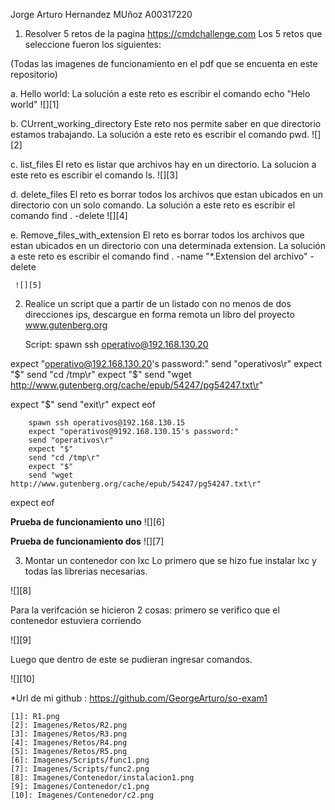 
Jorge Arturo Hernandez MUñoz
A00317220

1. Resolver 5 retos de la pagina https://cmdchallenge.com
Los 5 retos que seleccione fueron los siguientes:

(Todas las imagenes de funcionamiento en el pdf que se encuenta en este repositorio)

  a. Hello world:
     La solución a este reto es escribir el comando echo "Helo world"
     ![][1]
    

  b. CUrrent_working_directory
     Este reto nos permite saber en que directorio estamos trabajando.
     La solución a este reto es escribir el comando pwd.
     ![][2]
     
  c. list_files
     El reto es listar que archivos hay en un directorio.
     La solucion a este reto es escribir el comando ls.
     ![][3]

  d. delete_files
     El reto es borrar todos los archivos que estan ubicados en un directorio con un solo comando.
     La solución a este reto es escribir el comando find . -delete
     ![][4]
     
  e. Remove_files_with_extension
     El reto es borrar todos los archivos que estan ubicados en un directorio con una determinada extension.
     La solución a este reto es escribir el comando find . -name "*.Extension del archivo" -delete
     
     ![][5]
     

  2. Realice un script que a partir de un listado con no menos de dos direcciones ips, descargue en forma remota un libro del 
     proyecto www.gutenberg.org

     Script:
     spawn ssh operativo@192.168.130.20


expect "operativo@192.168.130.20's password:"
send "operativos\r"
expect "$"
send "cd /tmp\r"
expect "$"
send  "wget http://www.gutenberg.org/cache/epub/54247/pg54247.txt\r"

expect "$"
send "exit\r"
expect eof

        spawn ssh operativos@192.168.130.15
        expect "operativos@9192.168.130.15's password:"
        send "operativos\r"
        expect "$"
        send "cd /tmp\r"
        expect "$"
        send "wget http://www.gutenberg.org/cache/epub/54247/pg54247.txt\r"

expect eof

**Prueba de funcionamiento uno**
![][6]

**Prueba de funcionamiento dos**
![][7]


3. Montar un contenedor con lxc 
  Lo primero que se hizo fue instalar lxc y todas las librerias necesarias.
  
  ![][8]
  
  Para la verifcación se hicieron 2 cosas:
  primero se verifico que el contenedor estuviera corriendo  
 
 ![][9]
  
  Luego que dentro de este se pudieran ingresar comandos.
 
 ![][10]

*Url de mi github : https://github.com/GeorgeArturo/so-exam1

    
    [1]: R1.png
    [2]: Imagenes/Retos/R2.png
    [3]: Imagenes/Retos/R3.png
    [4]: Imagenes/Retos/R4.png
    [5]: Imagenes/Retos/R5.png
    [6]: Imagenes/Scripts/func1.png
    [7]: Imagenes/Scripts/func2.png
    [8]: Imagenes/Contenedor/instalacion1.png
    [9]: Imagenes/Contenedor/c1.png
    [10]: Imagenes/Contenedor/c2.png
    
      
